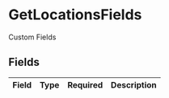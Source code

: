 # GetLocationsFields

Custom Fields


## Fields

| Field       | Type        | Required    | Description |
| ----------- | ----------- | ----------- | ----------- |